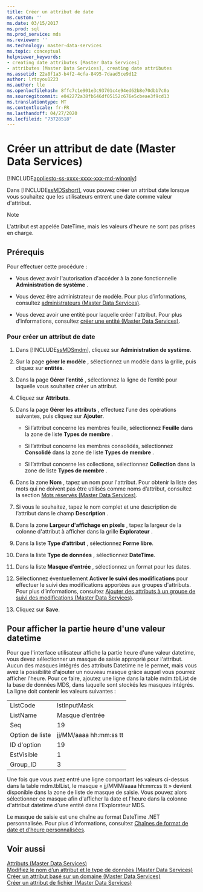 ```yaml
---
title: Créer un attribut de date
ms.custom: ''
ms.date: 03/15/2017
ms.prod: sql
ms.prod_service: mds
ms.reviewer: ''
ms.technology: master-data-services
ms.topic: conceptual
helpviewer_keywords:
- creating date attributes [Master Data Services]
- attributes [Master Data Services], creating date attributes
ms.assetid: 22a8f1a3-b4f2-4cfa-8495-7daad5ce9d12
author: lrtoyou1223
ms.author: lle
ms.openlocfilehash: 8ffc7c1e901e3c93701c4e94ed62b8e70dbb7c0a
ms.sourcegitcommit: e042272a38fb646df05152c676e5cbeae3f9cd13
ms.translationtype: MT
ms.contentlocale: fr-FR
ms.lasthandoff: 04/27/2020
ms.locfileid: "73728518"
---
```

# <a name="create-a-date-attribute-master-data-services"></a>Créer un attribut de date (Master Data Services)

[!INCLUDE[appliesto-ss-xxxx-xxxx-xxx-md-winonly](../includes/appliesto-ss-xxxx-xxxx-xxx-md-winonly.md)]

  Dans [!INCLUDE[ssMDSshort](../includes/ssmdsshort-md.md)], vous pouvez créer un attribut date lorsque vous souhaitez que les utilisateurs entrent une date comme valeur d'attribut.  
  
> [!NOTE]  
>  L'attribut est appelée DateTime, mais les valeurs d'heure ne sont pas prises en charge.  
  
## <a name="prerequisites"></a>Prérequis  
 Pour effectuer cette procédure :  
  
-   Vous devez avoir l'autorisation d'accéder à la zone fonctionnelle **Administration de système** .  
  
-   Vous devez être administrateur de modèle. Pour plus d’informations, consultez [administrateurs &#40;Master Data Services&#41;](../master-data-services/administrators-master-data-services.md).  
  
-   Vous devez avoir une entité pour laquelle créer l'attribut. Pour plus d’informations, consultez [créer une entité &#40;Master Data Services&#41;](../master-data-services/create-an-entity-master-data-services.md).  
  
### <a name="to-create-a-date-attribute"></a>Pour créer un attribut de date  
  
1.  Dans [!INCLUDE[ssMDSmdm](../includes/ssmdsmdm-md.md)], cliquez sur **Administration de système**.  
  
2.  Sur la page **gérer le modèle** , sélectionnez un modèle dans la grille, puis cliquez sur **entités**.  
  
3.  Dans la page **Gérer l’entité** , sélectionnez la ligne de l’entité pour laquelle vous souhaitez créer un attribut.  
  
4.  Cliquez sur **Attributs**.  
  
5.  Dans la page **Gérer les attributs** , effectuez l’une des opérations suivantes, puis cliquez sur **Ajouter**.  
  
    -   Si l’attribut concerne les membres feuille, sélectionnez **Feuille** dans la zone de liste **Types de membre** .  
  
    -   Si l’attribut concerne les membres consolidés, sélectionnez **Consolidé** dans la zone de liste **Types de membre** .  
  
    -   Si l’attribut concerne les collections, sélectionnez **Collection** dans la zone de liste **Types de membre** .  
  
6.  Dans la zone **Nom** , tapez un nom pour l'attribut. Pour obtenir la liste des mots qui ne doivent pas être utilisés comme noms d’attribut, consultez la section [Mots réservés &#40;Master Data Services&#41;](../master-data-services/reserved-words-master-data-services.md).  
  
7.  Si vous le souhaitez, tapez le nom complet et une description de l’attribut dans le champ **Description** .  
  
8.  Dans la zone **Largeur d'affichage en pixels** , tapez la largeur de la colonne d'attribut à afficher dans la grille **Explorateur** .  
  
9. Dans la liste **Type d’attribut** , sélectionnez **Forme libre**.  
  
10. Dans la liste **Type de données** , sélectionnez **DateTime**.  
  
11. Dans la liste **Masque d’entrée** , sélectionnez un format pour les dates.  
  
12. Sélectionnez éventuellement **Activer le suivi des modifications** pour effectuer le suivi des modifications apportées aux groupes d'attributs. Pour plus d’informations, consultez [Ajouter des attributs à un groupe de suivi des modifications &#40;Master Data Services&#41;](../master-data-services/add-attributes-to-a-change-tracking-group-master-data-services.md).  
  
13. Cliquez sur **Save**.  
  
## <a name="to-display-the-time-portion-of-a-datetime-value"></a>Pour afficher la partie heure d'une valeur datetime  
 Pour que l'interface utilisateur affiche la partie heure d'une valeur datetime, vous devez sélectionner un masque de saisie approprié pour l'attribut. Aucun des masques intégrés des attributs Datetime ne le permet, mais vous avez la possibilité d'ajouter un nouveau masque grâce auquel vous pourrez afficher l'heure. Pour ce faire, ajoutez une ligne dans la table mdm.tblList de la base de données MDS, dans laquelle sont stockés les masques intégrés. La ligne doit contenir les valeurs suivantes :  
  
|||  
|-|-|  
|ListCode|lstInputMask|  
|ListName|Masque d’entrée|  
|Seq|19|  
|Option de liste|jj/MM/aaaa hh:mm:ss tt|  
|ID d'option|19|  
|EstVisible|1|  
|Group_ID|3|  
  
 Une fois que vous avez entré une ligne comportant les valeurs ci-dessus dans la table mdm.tblList, le masque « jj/MMM/aaaa hh:mm:ss tt » devient disponible dans la zone de liste de masque de saisie. Vous pouvez alors sélectionner ce masque afin d'afficher la date et l'heure dans la colonne d'attribut datetime d'une entité dans l'Explorateur MDS.  
  
 Le masque de saisie est une chaîne au format DateTime .NET personnalisée. Pour plus d’informations, consultez [Chaînes de format de date et d’heure personnalisées](https://msdn.microsoft.com/library/8kb3ddd4\(v=vs.110\).aspx).  
  
## <a name="see-also"></a>Voir aussi  
 [Attributs &#40;Master Data Services&#41;](../master-data-services/attributes-master-data-services.md)   
 [Modifiez le nom d’un attribut et le type de données &#40;Master Data Services&#41;](../master-data-services/change-an-attribute-name-and-data-type-master-data-services.md)   
 [Créer un attribut basé sur un domaine &#40;Master Data Services&#41;](../master-data-services/create-a-domain-based-attribute-master-data-services.md)   
 [Créer un attribut de fichier &#40;Master Data Services&#41;](../master-data-services/create-a-file-attribute-master-data-services.md)  
  
  
